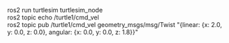 ros2 run turtlesim turtlesim_node</br>
ros2 topic echo /turtle1/cmd_vel</br>
ros2 topic pub /turtle1/cmd_vel geometry_msgs/msg/Twist "{linear: {x: 2.0, y: 0.0, z: 0.0}, angular: {x: 0.0, y: 0.0, z: 1.8}}"</br>
